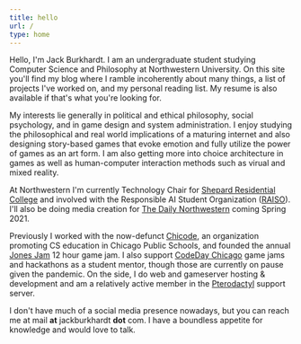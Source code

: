 ```yaml
---
title: hello
url: /
type: home
---
```



Hello, I'm Jack Burkhardt. I am an undergraduate student studying Computer Science and Philosophy at Northwestern University. On this site you'll find my blog where I ramble incoherently about many things, a list of projects I've worked on, and my personal reading list. My resume is also available if that's what you're looking for.

My interests lie generally in political and ethical philosophy, social psychology, and in game design and system administration. I enjoy studying the philosophical and real world implications of a maturing internet and also designing story-based games that evoke emotion and fully utilize the power of games as an art form. I am also getting more into choice architecture in games as well as human-computer interaction methods such as virual and mixed reality.
 
At Northwestern I'm currently Technology Chair for [Shepard Residential College](https://shepardrc.com/) and involved with the Responsible AI Student Organization ([RAISO](https://twitter.com/raisotweets)). I'll also be doing media creation for [The Daily Northwestern](https://dailynorthwestern.com/) coming Spring 2021.
 
 Previously I worked with the now-defunct [Chicode](https://chicode.org/), an organization promoting CS education in Chicago Public Schools, and founded the annual [Jones Jam](https://jonesjam.org/) 12 hour game jam. I also support [CodeDay Chicago](https://event.codeday.org/chicago) game jams and hackathons as a student mentor, though those are currently on pause given the pandemic. On the side, I do web and gameserver hosting & development and am a relatively active member in the [Pterodactyl](https://pterodactyl.io/) support server.
 
I don't have much of a social media presence nowadays, but you can reach me at mail **at** jackburkhardt **dot** com. I have a boundless appetite for knowledge and would love to talk.
